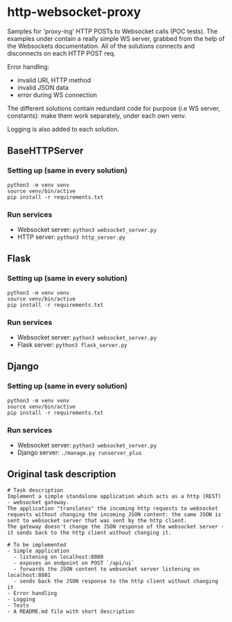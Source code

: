 # http-websocket-proxy
Samples for 'proxy-ing' HTTP POSTs to Websocket calls (POC tests).
The examples under contain a really simple WS server, grabbed from the help of the Websockets documentation.
All of the solutions connects and disconnects on each HTTP POST req.

Error handling:
- invalid URI, HTTP method
- invalid JSON data
- error during WS connection

The different solutions contain redundant code for purpose (i.e WS server, constants): make them work separately, under each own venv. 

Logging is also added to each solution. 


## BaseHTTPServer

### Setting up (same in every solution)

```
python3 -m venv venv
source venv/bin/active
pip install -r requirements.txt
```

### Run services

- Websocket server: `python3 websocket_server.py`
- HTTP server: `python3 http_server.py`


## Flask

### Setting up (same in every solution)
    
```
python3 -m venv venv
source venv/bin/active
pip install -r requirements.txt
```

### Run services

- Websocket server: `python3 websocket_server.py`
- Flask server: `python3 flask_server.py`


## Django

### Setting up (same in every solution)

```    
python3 -m venv venv
source venv/bin/active
pip install -r requirements.txt
```

### Run services

- Websocket server: `python3 websocket_server.py`
- Django server: `./manage.py runserver_plus`

## Original task description

```    
# Task description
Implement a simple standalone application which acts as a http (REST) - websocket gateway.
The application "translates" the incoming http requests to websocket requests without changing the incoming JSON content: the same JSON is sent to websocket server that was sent by the http client.
The gateway doesn't change the JSON response of the websocket server - it sends back to the http client without changing it.

# To be implemented
- Simple application
  - listening on localhost:8080
  - exposes an endpoint on POST `/api/ui`
  - forwards the JSON content to websocket server listening on localhost:8081
  - sends back the JSON response to the http client without changing it
- Error handling
- Logging
- Tests
- A README.md file with short description
```    
